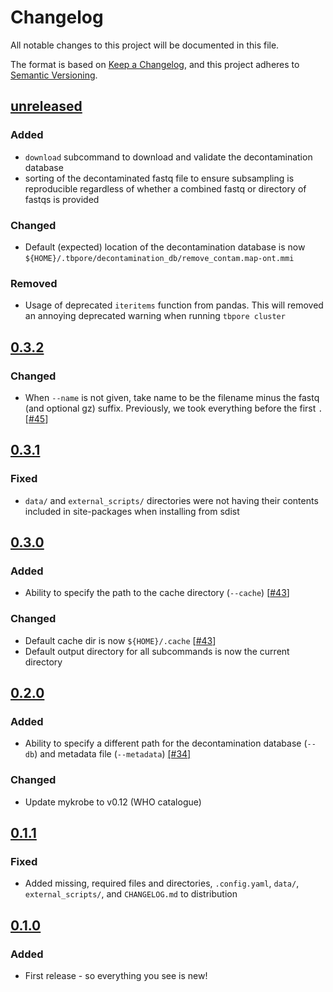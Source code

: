 # Changelog

All notable changes to this project will be documented in this file.

The format is based on [Keep a Changelog](https://keepachangelog.com/en/1.0.0/), and
this project adheres to [Semantic Versioning](https://semver.org/spec/v2.0.0.html).

## [unreleased]

### Added

- `download` subcommand to download and validate the decontamination database
- sorting of the decontaminated fastq file to ensure subsampling is reproducible regardless of whether a combined fastq or directory of fastqs is provided

### Changed

- Default (expected) location of the decontamination database is now `${HOME}/.tbpore/decontamination_db/remove_contam.map-ont.mmi`

### Removed

- Usage of deprecated `iteritems` function from pandas. This will removed an annoying deprecated warning when running `tbpore cluster`

## [0.3.2]

### Changed

- When `--name` is not given, take name to be the filename minus the fastq (and optional gz) suffix. Previously, we took everything before the first `.` [[#45][45]]

## [0.3.1]

### Fixed

- `data/` and `external_scripts/` directories were not having their contents included in site-packages when installing from sdist

## [0.3.0]

### Added

- Ability to specify the path to the cache directory (`--cache`) [[#43][43]]

### Changed

- Default cache dir is now `${HOME}/.cache` [[#43][43]]
- Default output directory for all subcommands is now the current directory

## [0.2.0]

### Added

- Ability to specify a different path for the decontamination database (`--db`) and metadata file (`--metadata`) [[#34]][34]

### Changed

- Update mykrobe to v0.12 (WHO catalogue)

## [0.1.1]

### Fixed

- Added missing, required files and directories, `.config.yaml`, `data/`, `external_scripts/`, and `CHANGELOG.md` to distribution

## [0.1.0]

### Added

- First release - so everything you see is new!

[unreleased]: https://github.com/mbhall88/tbpore/compare/0.3.2...HEAD
[0.3.2]: https://github.com/mbhall88/tbpore/compare/0.3.1...0.3.2
[0.3.1]: https://github.com/mbhall88/tbpore/compare/0.3.0...0.3.1
[0.3.0]: https://github.com/mbhall88/tbpore/compare/0.2.0...0.3.0
[0.2.0]: https://github.com/mbhall88/tbpore/compare/0.1.1...0.2.0
[0.1.1]: https://github.com/mbhall88/tbpore/compare/0.1.0...0.1.1
[0.1.0]: https://github.com/mbhall88/tbpore/releases/tag/0.1.0
[34]: https://github.com/mbhall88/tbpore/issues/34
[43]: https://github.com/mbhall88/tbpore/issues/43
[45]: https://github.com/mbhall88/tbpore/issues/45

